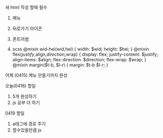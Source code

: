 
새 html 작성 할때 필수
1. 메뉴
<div id="menu-bar">
      <div id="sub-menu">
        <a href="#">
          <i class="fa-solid fa-user fa-2x"></i>
        </a>
        <a href="#">
          <i class="fa-solid fa-golf-ball-tee fa-2x"></i>
        </a>
        <a href="#">
          <i class="fa-solid fa-calendar-check fa-2x"></i>
        </a>
        <a href="#">
          <i class="fa-solid fa-comment-dots fa-2x"></i>
        </a>
        <a href="#">
          <i class="fa-solid fa-exclamation fa-2x"></i>
        </a>
        <a href="#">
          <i class="fa-solid fa-comments fa-2x"></i>
        </a>
      </div>
      <div id="menu-box">
        <i class="fa-solid fa-plus fa-2x"></i>
      </div>
</div>

2. 뒤로가기 아이콘
<section id="icon-box">
      <a href="./main.html">
        <i class="fa-solid fa-arrow-left fa-2x"></i>
      </a>
</section>

3. 폰트어썸
<script src="https://kit.fontawesome.com/d00def0550.js" crossorigin="anonymous"></script>

4. scss 
@mixin wid-hei($wid,$hei) {
  width: $wid;
  height: $hei;
}
@mixin flex($justify,$align,$direction,$wrap) {
  display: flex;
  justify-content: $justify;
  align-items: $align;
  flex-direction: $direction;
  flex-wrap: $wrap;
}
@mixin margin($t-b, $l-r) {
  margin: $t-b $l-r;
}

어제 (0415) 메뉴 만들기까지 완성

오늘(0416) 할일
1. 5개 완성하기
2. js 공부 더 하기

0419 할일
1. a태그에 경로 주기
2. 할수있을만큼 js 